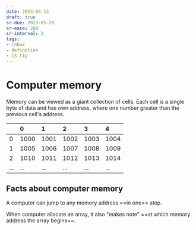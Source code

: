 ```yaml
---
date: 2023-04-13
draft: true
sr-due: 2023-05-20
sr-ease: 269
sr-interval: 3
tags:
- inbox
- definition
- CS-tip
---
```


# Computer memory

Memory can be viewed as a giant collection of cells.
Each cell is a single byte of data and has own address, where one number greater
than the previous cell's address.

|     | 0    | 1    | 2    | 3    | 4    |
|:----|:-----|:-----|:-----|:-----|:-----|
| 0   | 1000 | 1001 | 1002 | 1003 | 1004 |
| 1   | 1005 | 1006 | 1007 | 1008 | 1009 |
| 2   | 1010 | 1011 | 1012 | 1013 | 1014 |
| ... | ...  | ...  | ...  | ...  | ...  |

## Facts about computer memory

A computer can jump to any memory address ==in one== step.
<!--SR:!2023-04-17,3,250-->

When computer allocate an array, it also "makes note" ==at which memory address
the array begins==.